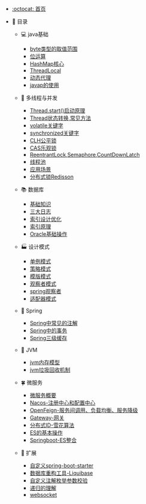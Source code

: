 - [:octocat: 首页](/README)

- :memo: 目录

   - 💻  java基础
       - [byte类型的取值范围](/md/idea-plugin/java/2022-03-12-byte类型的取值范围.md)
       - [位运算](/md/idea-plugin/java/2022-02-12-位运算.md)
       - [HashMap核心](/md/idea-plugin/java/2022-03-12-HashMap.md)
       - [ThreadLocal](/md/idea-plugin/java/2022-03-19-ThreadLocal.md)
       - [动态代理](/md/idea-plugin/java/2022-04-16-动态代理.md)
       - [javap的使用](/md/idea-plugin/java/2022-05-07-javap使用.md)
   - 🔀 多线程与并发
       - [Thread.start()启动原理](/md/idea-plugin/thread/2022-04-19-Thread.start()启动原理.md)
       - [Thread状态转换,常见方法](/md/idea-plugin/thread/2022-04-20-Thread状态转换,常用方法.md)
       - [volatile关键字](/md/idea-plugin/thread/2022-04-15-volatile.md)
       - [synchronized关键字](/md/idea-plugin/thread/2022-05-08-synchronized.md)
       - [CLH公平锁](/md/idea-plugin/thread/2022-05-10-CLH公平锁.md)
       - [CAS乐观锁](/md/idea-plugin/thread/2022-05-11-CAS乐观锁.md)
       - [ReentrantLock,Semaphore,CountDownLatch](/md/idea-plugin/thread/2022-05-08-ReentrantLock.md)
       - [线程池](/md/idea-plugin/thread/2022-05-07-线程池.md)
       - [应用场景](/md/idea-plugin/thread/2022-06-17-应用场景.md)
       - [分布式锁Redisson](/md/idea-plugin/thread/2022-08-20-Redisson.md)
   - 📚 数据库
       - [基础知识](/md/idea-plugin/mysql/2022-06-16-基础知识.md)
       - [三大日志](/md/idea-plugin/mysql/2022-06-16-三大日志(binlog,redolog,undolog).md)
       - [索引设计优化](/md/idea-plugin/mysql/2022-06-16-索引设计优化.md)
       - [索引原理](/md/idea-plugin/mysql/2022-06-16-索引原理.md)
       - [Oracle基础操作](/md/idea-plugin/mysql/2022-08-11-Oracle基本操作.md)
   - 🏭 设计模式
       - [单例模式](/md/idea-plugin/design/2022-03-08-单例模式.md)
       - [策略模式](/md/idea-plugin/design/2022-03-08-策略模式.md)
       - [模版模式](/md/idea-plugin/design/2022-03-09-模版模式.md)
       - [观察者模式](/md/idea-plugin/design/2022-03-24-观察者模式.md)
       - [spring观察者](/md/idea-plugin/design/2022-06-26-spring观察者.md)
       - [适配器模式](/md/idea-plugin/design/2022-08-27-适配器模式.md)
   - 🌿 Spring
       - [Spring中常见的注解]( /md/idea-plugin/spring/2022-03-06-Spring中常见注解.md )
       - [Spring中的事务](/md/idea-plugin/spring/2022-03-06-Spring中事务问题.md)
       - [Spring三级缓存](/md/idea-plugin/spring/2022-04-08-Spring三级缓存.md)
   - 🚁 JVM
       - [jvm内存模型](/md/idea-plugin/jvm/2022-07-28-jvm内存模型.md)
       - [jvm垃圾回收机制](/md/idea-plugin/jvm/2022-07-28-jvm垃圾回收.md)
   
   - 🍀 微服务
       - [微服务概要](/md/idea-plugin/cloud/2022-03-25-微服务总体概述.md)
       - [Nacos-注册中心和配置中心](/md/idea-plugin/cloud/2022-03-25-Nacos.md)
       - [OpenFeign-服务间调用、负载均衡、服务降级](/md/idea-plugin/cloud/2022-03-25-OpenFeign.md)
       - [Gateway-网关](/md/idea-plugin/cloud/2022-03-25-Gateway.md)
       - [分布式ID-雪花算法](/md/idea-plugin/cloud/2022-03-08-雪花算法.md)
       - [ES的基本操作](/md/idea-plugin/cloud/2022-06-02-ES.md)
       - [Springboot-ES整合](/md/idea-plugin/cloud/2022-06-05-Springboot-ES.md)
   - 🚌 扩展
       - [自定义spring-boot-starter](/md/idea-plugin/other/2022-03-22-自定义starter.md)
       - [数据库重构工具-Liquibase](/md/idea-plugin/other/2022-04-01-Liquibase.md)
       - [自定义注解枚举参数校验](/md/idea-plugin/other/2022-04-13-自定义注解参数枚举校验.md)
       - [递归的理解](/md/idea-plugin/other/2022-04-14-递归的理解.md)
       - [websocket](/md/idea-plugin/other/2022-08-30-websocket.md)

